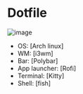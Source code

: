 # Dotfile
![image](https://github.com/user-attachments/assets/a277ccfe-0f94-4f01-86b7-dda2d92490d3)

- OS: [Arch linux]
- WM: [i3wm]
- Bar: [Polybar]
- App launcher: [Rofi]
- Terminal: [Kitty]
- Shell: [fish]
